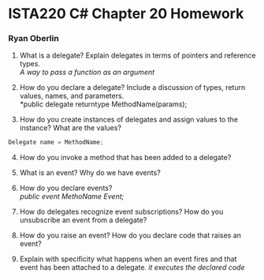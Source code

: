 # ISTA220 C# Chapter 20 Homework

### Ryan Oberlin

1. What is a delegate? Explain delegates in terms of pointers and reference types.  
*A way to pass a function as an argument*

2. How do you declare a delegate? Include a discussion of types, return values, names, and parameters.  
*public delegate returntype MethodName(params);
3. How do you create instances of delegates and assign values to the instance? What are the values?  
```C#
Delegate name = MethodName;
```
4. How do you invoke a method that has been added to a delegate?  

5. What is an event? Why do we have events?  

6. How do you declare events?  
*public event MethoName Event;*
7. How do delegates recognize event subscriptions? How do you unsubscribe an event from a delegate?  

8. How do you raise an event? How do you declare code that raises an event?  

9. Explain with specificity what happens when an event fires and that event has been attached to a delegate.
*it executes the declared code*
